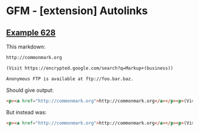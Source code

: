 # GFM - [extension] Autolinks

## [Example 628](https://github.github.com/gfm/#example-628)

This markdown:

````````````markdown
http://commonmark.org

(Visit https://encrypted.google.com/search?q=Markup+(business))

Anonymous FTP is available at ftp://foo.bar.baz.
````````````

Should give output:

````````````html
<p><a href="http://commonmark.org">http://commonmark.org</a></p><p>(Visit<a href="https://encrypted.google.com/search?q=Markup+(business)">https://encrypted.google.com/search?q=Markup+(business)</a>)</p><p>Anonymous FTP is available at<a href="ftp://foo.bar.baz">ftp://foo.bar.baz</a>.</p>
````````````

But instead was:

````````````html
<p><a href="http://commonmark.org">http://commonmark.org</a></p><p>(Visit<a href="https://encrypted.google.com/search?q=Markup+(business)">https://encrypted.google.com/search?q=Markup+(business)</a>)</p><p>Anonymous FTP is available at ftp://foo.bar.baz.</p>
````````````
